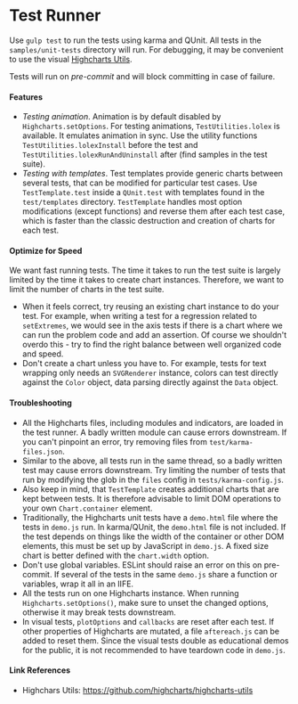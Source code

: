 Test Runner
===========

Use `gulp test` to run the tests using karma and QUnit. All tests in the
`samples/unit-tests` directory will run. For debugging, it may be convenient to
use the visual [Highcharts Utils].

Tests will run on _pre-commit_ and will block committing in case of failure.

#### Features
- *Testing animation*. Animation is by default disabled by
  `Highcharts.setOptions`. For testing animations, `TestUtilities.lolex` is
  available. It emulates animation in sync. Use the utility functions
  `TestUtilities.lolexInstall` before the test and
  `TestUtilities.lolexRunAndUninstall` after (find samples in the test suite).
- *Testing with templates*. Test templates provide generic charts between
  several tests, that can be modified for particular test cases. Use
  `TestTemplate.test` inside a `QUnit.test` with templates found in the
  `test/templates` directory. `TestTemplate` handles most option modifications
  (except functions) and reverse them after each test case, which is faster than
  the classic destruction and creation of charts for each test.

#### Optimize for Speed
We want fast running tests. The time it takes to run the test suite is largely
limited by the time it takes to create chart instances. Therefore, we want to
limit the number of charts in the test suite.

- When it feels correct, try reusing an existing chart instance to do your test.
  For example, when writing a test for a regression related to `setExtremes`, we 
  would see in the axis tests if there is a chart where we can run the problem
  code and add an assertion. Of course we shouldn't overdo this - try to find
  the right balance between well organized code and speed.
- Don't create a chart unless you have to. For example, tests for text wrapping
  only needs an `SVGRenderer` instance, colors can test directly against the
  `Color` object, data parsing directly against the `Data` object.

#### Troubleshooting
- All the Highcharts files, including modules and indicators, are loaded in the
  test runner. A badly written module can cause errors downstream. If you
  can't pinpoint an error, try removing files from `test/karma-files.json`.
- Similar to the above, all tests run in the same thread, so a badly written 
  test may cause errors downstream. Try limiting the number of tests that run
  by modifying the glob in the `files` config in `tests/karma-config.js`.
- Also keep in mind, that `TestTemplate` creates additional charts that are kept
  between tests. It is therefore advisable to limit DOM operations to your own
  `Chart.container` element.
- Traditionally, the Highcharts unit tests have a `demo.html` file where the
  tests in `demo.js` run. In karma/QUnit, the `demo.html` file is not included.
  If the test depends on things like the width of the container or other DOM 
  elements, this must be set up by JavaScript in `demo.js`. A fixed size chart
  is better defined with the `chart.width` option.
- Don't use global variables. ESLint should raise an error on this on
  pre-commit. If several of the tests in the same `demo.js` share a function or
  variables, wrap it all in an IIFE.
- All the tests run on one Highcharts instance. When running
  `Highcharts.setOptions()`, make sure to unset the changed options, otherwise
  it may break tests downstream.
- In visual tests, `plotOptions` and `callbacks` are reset after each test. If
  other properties of Highcharts are mutated, a file `aftereach.js` can be added
  to reset them. Since the visual tests double as educational demos for the
  public, it is not recommended to have teardown code in `demo.js`.

#### Link References
- Highchars Utils: https://github.com/highcharts/highcharts-utils

[Highcharts Utils]: https://github.com/highcharts/highcharts-utils

